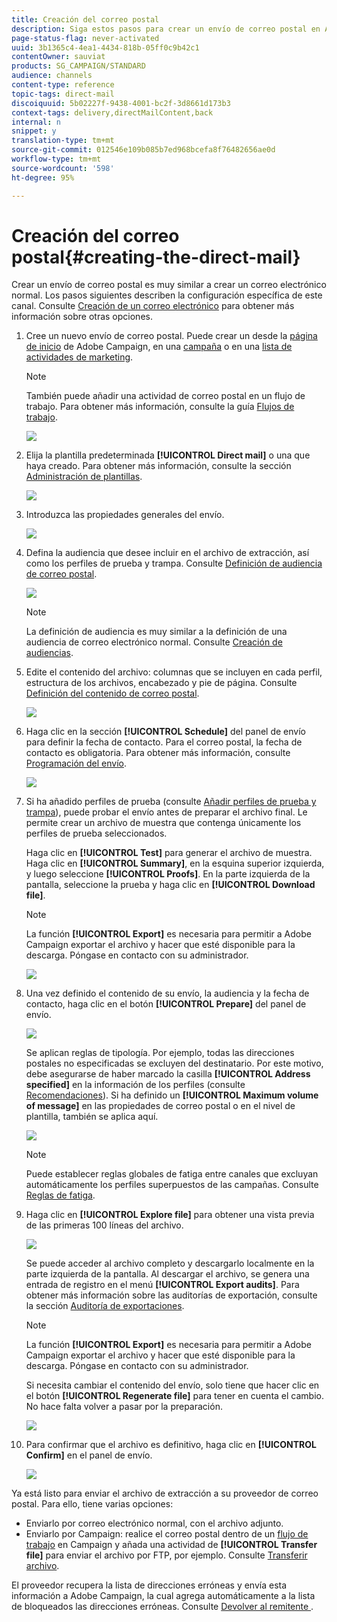 ```yaml
---
title: Creación del correo postal
description: Siga estos pasos para crear un envío de correo postal en Adobe Campaign.
page-status-flag: never-activated
uuid: 3b1365c4-4ea1-4434-818b-05ff0c9b42c1
contentOwner: sauviat
products: SG_CAMPAIGN/STANDARD
audience: channels
content-type: reference
topic-tags: direct-mail
discoiquuid: 5b02227f-9438-4001-bc2f-3d8661d173b3
context-tags: delivery,directMailContent,back
internal: n
snippet: y
translation-type: tm+mt
source-git-commit: 012546e109b085b7ed968bcefa8f76482656ae0d
workflow-type: tm+mt
source-wordcount: '598'
ht-degree: 95%

---
```



# Creación del correo postal{#creating-the-direct-mail}

Crear un envío de correo postal es muy similar a crear un correo electrónico normal. Los pasos siguientes describen la configuración específica de este canal. Consulte [Creación de un correo electrónico](../../channels/using/creating-an-email.md) para obtener más información sobre otras opciones.

1. Cree un nuevo envío de correo postal. Puede crear un desde la [página de inicio](../../start/using/interface-description.md#home-page) de Adobe Campaign, en una [campaña](../../start/using/marketing-activities.md#creating-a-marketing-activity) o en una [lista de actividades de marketing](../../start/using/programs-and-campaigns.md#creating-a-campaign).

   >[!NOTE]
   >
   >También puede añadir una actividad de correo postal en un flujo de trabajo. Para obtener más información, consulte la guía [Flujos de trabajo](../../automating/using/direct-mail-delivery.md).

   ![](assets/direct_mail_1.png)

1. Elija la plantilla predeterminada **[!UICONTROL Direct mail]** o una que haya creado. Para obtener más información, consulte la sección [Administración de plantillas](../../start/using/marketing-activity-templates.md).

   ![](assets/direct_mail_2.png)

1. Introduzca las propiedades generales del envío.

   ![](assets/direct_mail_3.png)

1. Defina la audiencia que desee incluir en el archivo de extracción, así como los perfiles de prueba y trampa. Consulte [Definición de audiencia de correo postal](../../channels/using/defining-the-direct-mail-audience.md).

   ![](assets/direct_mail_4.png)

   >[!NOTE]
   >
   >La definición de audiencia es muy similar a la definición de una audiencia de correo electrónico normal. Consulte [Creación de audiencias](../../audiences/using/creating-audiences.md).

1. Edite el contenido del archivo: columnas que se incluyen en cada perfil, estructura de los archivos, encabezado y pie de página. Consulte [Definición del contenido de correo postal](../../channels/using/defining-the-direct-mail-content.md).

   ![](assets/direct_mail_5.png)

1. Haga clic en la sección **[!UICONTROL Schedule]** del panel de envío para definir la fecha de contacto. Para el correo postal, la fecha de contacto es obligatoria. Para obtener más información, consulte [Programación del envío](../../sending/using/about-scheduling-messages.md).

   ![](assets/direct_mail_8.png)

1. Si ha añadido perfiles de prueba (consulte [Añadir perfiles de prueba y trampa](../../channels/using/defining-the-direct-mail-audience.md#adding-test-and-trap-profiles)), puede probar el envío antes de preparar el archivo final. Le permite crear un archivo de muestra que contenga únicamente los perfiles de prueba seleccionados.

   Haga clic en **[!UICONTROL Test]** para generar el archivo de muestra. Haga clic en **[!UICONTROL Summary]**, en la esquina superior izquierda, y luego seleccione **[!UICONTROL Proofs]**. En la parte izquierda de la pantalla, seleccione la prueba y haga clic en **[!UICONTROL Download file]**.

   >[!NOTE]
   >
   >La función **[!UICONTROL Export]** es necesaria para permitir a Adobe Campaign exportar el archivo y hacer que esté disponible para la descarga. Póngase en contacto con su administrador.

   ![](assets/direct_mail_19.png)

1. Una vez definido el contenido de su envío, la audiencia y la fecha de contacto, haga clic en el botón **[!UICONTROL Prepare]** del panel de envío.

   ![](assets/direct_mail_16.png)

   Se aplican reglas de tipología. Por ejemplo, todas las direcciones postales no especificadas se excluyen del destinatario. Por este motivo, debe asegurarse de haber marcado la casilla **[!UICONTROL Address specified]** en la información de los perfiles (consulte [Recomendaciones](../../channels/using/about-direct-mail.md#recommendations)). Si ha definido un **[!UICONTROL Maximum volume of message]** en las propiedades de correo postal o en el nivel de plantilla, también se aplica aquí.

   ![](assets/direct_mail_25.png)

   >[!NOTE]
   >
   >Puede establecer reglas globales de fatiga entre canales que excluyan automáticamente los perfiles superpuestos de las campañas. Consulte [Reglas de fatiga](../../sending/using/fatigue-rules.md).

1. Haga clic en **[!UICONTROL Explore file]** para obtener una vista previa de las primeras 100 líneas del archivo.

   ![](assets/direct_mail_18.png)

   Se puede acceder al archivo completo y descargarlo localmente en la parte izquierda de la pantalla. Al descargar el archivo, se genera una entrada de registro en el menú **[!UICONTROL Export audits]**. Para obtener más información sobre las auditorías de exportación, consulte la sección [Auditoría de exportaciones](../../administration/using/auditing-export-logs.md).

   >[!NOTE]
   >
   >La función **[!UICONTROL Export]** es necesaria para permitir a Adobe Campaign exportar el archivo y hacer que esté disponible para la descarga. Póngase en contacto con su administrador.

   Si necesita cambiar el contenido del envío, solo tiene que hacer clic en el botón **[!UICONTROL Regenerate file]** para tener en cuenta el cambio. No hace falta volver a pasar por la preparación.

   ![](assets/direct_mail_21.png)

1. Para confirmar que el archivo es definitivo, haga clic en **[!UICONTROL Confirm]** en el panel de envío.

   ![](assets/direct_mail_20.png)

Ya está listo para enviar el archivo de extracción a su proveedor de correo postal. Para ello, tiene varias opciones:

* Enviarlo por correo electrónico normal, con el archivo adjunto.
* Enviarlo por Campaign: realice el correo postal dentro de un [flujo de trabajo](../../automating/using/direct-mail-delivery.md) en Campaign y añada una actividad de **[!UICONTROL Transfer file]** para enviar el archivo por FTP, por ejemplo. Consulte [Transferir archivo](../../automating/using/transfer-file.md).

El proveedor recupera la lista de direcciones erróneas y envía esta información a Adobe Campaign, la cual agrega automáticamente a la lista de bloqueados las direcciones erróneas. Consulte [Devolver al remitente ](../../channels/using/return-to-sender.md).
